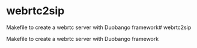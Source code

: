 # webrtc2sip

Makefile to create a webrtc server with Duobango framework# webrtc2sip

Makefile to create a webrtc server with Duobango framework